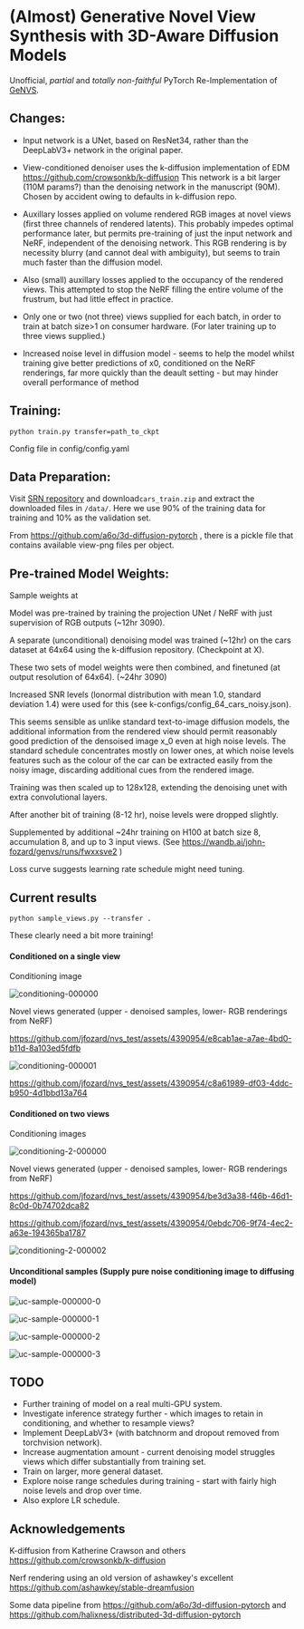 # (Almost) Generative Novel View Synthesis with 3D-Aware Diffusion Models

Unofficial, *partial* and *totally non-faithful* PyTorch Re-Implementation of [GeNVS](https://github.com/NVlabs/genvs).

## Changes:

- Input network is a UNet, based on ResNet34, rather than the DeepLabV3+ network in the original paper.

- View-conditioned denoiser uses the k-diffusion implementation of EDM https://github.com/crowsonkb/k-diffusion
  This network is a bit larger (110M params?) than the denoising network in the manuscript (90M). Chosen by accident
  owing to defaults in k-diffusion repo.

- Auxillary losses applied on volume rendered RGB images at novel views (first three channels of rendered latents).
  This probably impedes optimal performance later, but permits pre-training of just the input network and NeRF,
  independent of the denoising network. This RGB rendering is by necessity blurry (and cannot deal with ambiguity),
  but seems to train much faster than the diffusion model.

- Also (small) auxillary losses applied to the occupancy of the rendered views. This attempted to stop the NeRF filling
  the entire volume of the frustrum, but had little effect in practice.

- Only one or two (not three) views supplied for each batch, in order to train at batch size>1 on consumer hardware. (For later training up to three views supplied.)

- Increased noise level in diffusion model - seems to help the model whilst training give better predictions of x0, conditioned on the NeRF renderings, far more quickly than the deault setting - but may hinder overall performance of method

## Training:

```
python train.py transfer=path_to_ckpt
```
Config file in config/config.yaml


## Data Preparation:

Visit [SRN repository](https://github.com/vsitzmann/scene-representation-networks) and download`cars_train.zip` and extract the downloaded files in `/data/`. Here we use 90% of the training data for training and 10% as the validation set.

From https://github.com/a6o/3d-diffusion-pytorch , there is a pickle file that contains available view-png files per object. 


## Pre-trained Model Weights:

Sample weights at 

Model was pre-trained by training the projection UNet / NeRF with just supervision of RGB outputs (~12hr 3090).

A separate (unconditional) denoising model was trained (~12hr) on the cars dataset at 64x64 using the k-diffusion
repository. (Checkpoint at X).

These two sets of model weights were then combined, and finetuned (at output resolution of 64x64). (~24hr 3090)

Increased SNR levels (lonormal distribution with mean 1.0, standard deviation 1.4) were used for this (see k-configs/config_64_cars_noisy.json).

This seems sensible as unlike standard text-to-image diffusion models, the additional information
from the rendered view should permit reasonably good prediction of the densoised image x_0 even at high noise levels.
The standard schedule concentrates mostly on lower ones, at which noise levels features such as the colour
of the car can be extracted easily from the noisy image, discarding additional cues from the rendered image.

Training was then scaled up to 128x128, extending the denoising unet with extra convolutional layers.

After another bit of training (8-12 hr), noise levels were dropped slightly.

Supplemented by additional ~24hr training on H100 at batch size 8, accumulation 8, and up to 3 input views.
(See https://wandb.ai/john-fozard/genvs/runs/fwxxsve2 )

Loss curve suggests learning rate schedule might need tuning.



## Current results

```
python sample_views.py --transfer .
```

These clearly need a bit more training!

#### Conditioned on a single view

Conditioning image

![conditioning-000000](https://github.com/jfozard/nvs_test/assets/4390954/bdc0d595-aae6-43f3-8acb-ac79d880161a)

Novel views generated (upper - denoised samples, lower- RGB renderings from NeRF)

https://github.com/jfozard/nvs_test/assets/4390954/e8cab1ae-a7ae-4bd0-b11d-8a103ed5fdfb


![conditioning-000001](https://github.com/jfozard/nvs_test/assets/4390954/4f04e2fb-3ea0-4d62-a637-5b600f0552da)

https://github.com/jfozard/nvs_test/assets/4390954/c8a61989-df03-4ddc-b950-4d1bbd13a764



#### Conditioned on two views


Conditioning images

![conditioning-2-000000](https://github.com/jfozard/nvs_test/assets/4390954/2bad2f1b-0c3f-4621-bae7-a99a086efee6)


Novel views generated (upper - denoised samples, lower- RGB renderings from NeRF)


https://github.com/jfozard/nvs_test/assets/4390954/be3d3a38-f46b-46d1-8c0d-0b74702dca82



https://github.com/jfozard/nvs_test/assets/4390954/0ebdc706-9f74-4ec2-a63e-194365ba1787

![conditioning-2-000002](https://github.com/jfozard/nvs_test/assets/4390954/22e8f0d7-925f-4c40-94d9-555ec129227d)





#### Unconditional samples (Supply pure noise conditioning image to diffusing model)

![uc-sample-000000-0](https://github.com/jfozard/nvs_test/assets/4390954/67825263-c5f8-44ab-a532-b1d02f79e9b5)

![uc-sample-000000-1](https://github.com/jfozard/nvs_test/assets/4390954/310c63fa-0304-48d5-bca9-7e46102a1342)

![uc-sample-000000-2](https://github.com/jfozard/nvs_test/assets/4390954/e441616c-8430-475d-a635-312df65f816e)

![uc-sample-000000-3](https://github.com/jfozard/nvs_test/assets/4390954/7f956fc2-0da8-4010-948c-dae115afeff3)



## TODO

- Further training of model on a real multi-GPU system.
- Investigate inference strategy further - which images to retain in conditioning, and whether to resample views?
- Implement DeepLabV3+ (with batchnorm and dropout removed from torchvision network).
- Increase augmentation amount - current denoising model struggles views which differ substantially from training set.
- Train on larger, more general dataset.
- Explore noise range schedules during training - start with fairly high noise levels and drop over time.
- Also explore LR schedule.






## Acknowledgements

K-diffusion from Katherine Crawson and others https://github.com/crowsonkb/k-diffusion

Nerf rendering using an old version of ashawkey's excellent https://github.com/ashawkey/stable-dreamfusion

Some data pipeline from https://github.com/a6o/3d-diffusion-pytorch and https://github.com/halixness/distributed-3d-diffusion-pytorch
